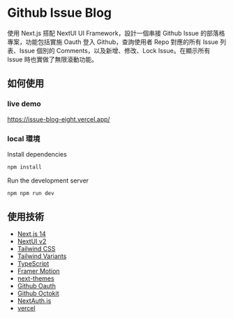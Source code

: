 # Github Issue Blog

使用 Next.js 搭配 NextUI UI Framework，設計一個串接 Github Issue 的部落格專案，功能包括實施 Oauth 登入 Github，查詢使用者 Repo 對應的所有 Issue 列表、Issue 個別的 Comments，以及新增、修改、Lock Issue。在顯示所有 Issue 時也實做了無限滾動功能。

## 如何使用

### live demo

https://issue-blog-eight.vercel.app/

### local 環境

Install dependencies

```bash
npm install
```

Run the development server

```bash
npm npm run dev
```

## 使用技術

- [Next.js 14](https://nextjs.org/docs/getting-started)
- [NextUI v2](https://nextui.org/)
- [Tailwind CSS](https://tailwindcss.com/)
- [Tailwind Variants](https://tailwind-variants.org)
- [TypeScript](https://www.typescriptlang.org/)
- [Framer Motion](https://www.framer.com/motion/)
- [next-themes](https://github.com/pacocoursey/next-themes)
- [Github Oauth](https://docs.github.com/en/apps/oauth-apps/building-oauth-apps/authorizing-oauth-apps#web-application-flow)
- [Github Octokit](https://octokit.github.io/rest.js/v20)
- [NextAuth.js](https://next-auth.js.org/)
- [vercel](hhttps://vercel.com/)
